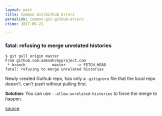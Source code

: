 ```yaml
---
layout: post
title: Common Git/Github Errors 
permalink: common-git-github-errors
ctime: 2017-05-21

---
```



### fatal: refusing to merge unrelated histories

```
$ git pull origin master
From github.com:aamnah/myproject.com
 * branch            master     -> FETCH_HEAD
fatal: refusing to merge unrelated histories
```

Newly created Guthub repo, has only a `.gitignore` file that the local repo doesn't. can't push without pulling first.

**Solution**: You can use `--allow-unrelated-histories` to force the merge to happen.

[source](http://stackoverflow.com/questions/37937984/git-refusing-to-merge-unrelated-histories)